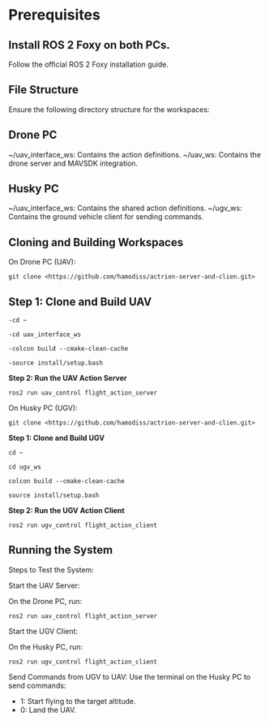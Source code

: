 
# Prerequisites

## Install ROS 2 Foxy on both PCs.
 Follow the official ROS 2 Foxy installation guide.

## File Structure

Ensure the following directory structure for the workspaces:

## Drone PC

 ~/uav_interface_ws: Contains the action definitions.
 ~/uav_ws: Contains the drone server and MAVSDK integration.

## Husky PC
~/uav_interface_ws: Contains the shared action definitions.
 ~/ugv_ws: Contains the ground vehicle client for sending commands.

## Cloning and Building Workspaces

On Drone PC (UAV):

```
git clone <https://github.com/hamodiss/actrion-server-and-clien.git>
```
## Step 1: Clone and Build UAV
```
-cd ~

-cd uav_interface_ws

-colcon build --cmake-clean-cache

-source install/setup.bash
```
**Step 2: Run the UAV Action Server**
```
ros2 run uav_control flight_action_server
```
On Husky PC (UGV):
```
git clone <https://github.com/hamodiss/actrion-server-and-clien.git>
```
**Step 1: Clone and Build UGV**
```
cd ~

cd ugv_ws

colcon build --cmake-clean-cache

source install/setup.bash
```
**Step 2: Run the UGV Action Client**

```
ros2 run ugv_control flight_action_client
```
## Running the System

Steps to Test the System:

Start the UAV Server:

On the Drone PC, run:

```
ros2 run uav_control flight_action_server
```
Start the UGV Client:

 On the Husky PC, run:

```
ros2 run ugv_control flight_action_client
```
Send Commands from UGV to UAV:
Use the terminal on the Husky PC to send commands:
  - 1: Start flying to the target altitude.
  - 0: Land the UAV.
